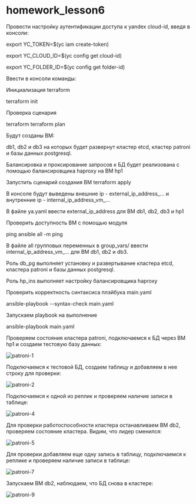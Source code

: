 # homework_lesson6

Провести настройку аутентификации доступа к yandex cloud-id, введя в консоли:

export YC_TOKEN=$(yc iam create-token)

export YC_CLOUD_ID=$(yc config get cloud-id)

export YC_FOLDER_ID=$(yc config get folder-id)

Ввести в консоли команды:

Инициализация terraform

terraform init

Проверка сценария

terraform terraform plan

Будут созданы ВМ:

db1, db2 и db3 на которых будет развернут кластер etcd, кластер patroni и базы данных postgresql.

Балансировка и проксирование запросов к БД будет реализована с помощью балансировщика haproxy на ВМ hp1

Запустить сценарий создания ВМ terraform apply

В консоле будут выведены внешние ip - external_ip_address_... и внутренние ip - internal_ip_address_vm_...

В файле ya.yaml ввести external_ip_address для ВМ db1, db2, db3 и hp1

Проверить доступность ВМ с помощью модуля

ping ansible all -m ping

В файле all групповых переменных в group_vars/ ввести internal_ip_address_vm_... для ВМ db1, db2 и db3.

Роль db_pg выполняет установку и развертывание кластера etcd, кластера patroni и базы данных postgresql.

Роль hp_ins выполняет настройку балансировщика haproxy

Проверить корректность синтаксиса плэйбука main.yaml

ansible-playbook --syntax-check main.yaml

Запускаем playbook на выполнение

ansible-playbook main.yaml

Проверяем состояния кластера patroni, подключаемся к БД через ВМ hp1 и создаем тестовую базу данных:

![patroni-1](https://github.com/gi949/homework_lesson6/assets/94520051/939f5223-550b-4ad5-b1df-07ea43cfbb76)

Подключаемся к тестовой БД, создаем таблицу и добавляем в нее строку для проверки:

![patroni-2](https://github.com/gi949/homework_lesson6/assets/94520051/5ba90781-89c9-43f3-85e7-75cb6e1f4f15)

Подключаемся к одной из реплик и проверяем наличие записи в таблице:

![patroni-4](https://github.com/gi949/homework_lesson6/assets/94520051/5189a736-bd96-423b-b97d-538764ce6782)

Для проверки работоспособности кластера останавливаем ВМ db2, проверяем состояние кластера. Видим, что лидер сменился:

![patroni-5](https://github.com/gi949/homework_lesson6/assets/94520051/927387de-da83-4899-bee0-0624e1e8d6fc)

Для проверки добавляем еще одну запись в таблицу, подключаемся к реплике и проверяем наличие записи в таблице:

![patroni-7](https://github.com/gi949/homework_lesson6/assets/94520051/75908cf6-2cda-4f81-80a4-37976da802a1)

Запускаем ВМ db2, наблюдаем, что БД снова в кластере:

![patroni-9](https://github.com/gi949/homework_lesson6/assets/94520051/05332524-bbf2-405f-8bb8-cea9f693255f)


